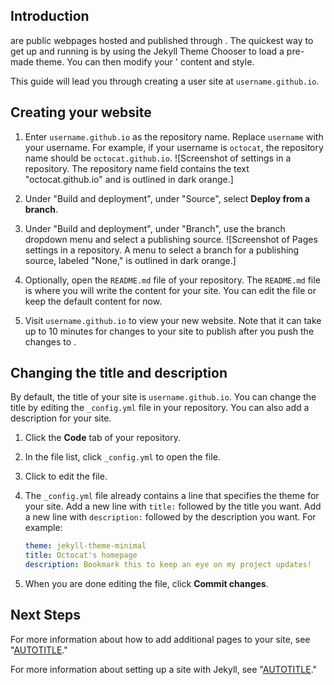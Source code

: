 

## Introduction

are public webpages hosted and published through . The quickest way to get up and running is by using the Jekyll Theme Chooser to load a pre-made theme. You can then modify your ' content and style.

This guide will lead you through creating a user site at `username.github.io`.

## Creating your website


1. Enter `username.github.io` as the repository name. Replace `username` with your  username. For example, if your username is `octocat`, the repository name should be `octocat.github.io`.
   ![Screenshot of settings in a repository. The repository name field contains the text "octocat.github.io" and is outlined in dark orange.]
 
 



1. Under "Build and deployment", under "Source", select **Deploy from a branch**.
1. Under "Build and deployment", under "Branch", use the branch dropdown menu and select a publishing source.
   ![Screenshot of Pages settings in a  repository. A menu to select a branch for a publishing source, labeled "None," is outlined in dark orange.]
1. Optionally, open the `README.md` file of your repository. The `README.md` file is where you will write the content for your site. You can edit the file or keep the default content for now.
1. Visit `username.github.io` to view your new website. Note that it can take up to 10 minutes for changes to your site to publish after you push the changes to .

## Changing the title and description

By default, the title of your site is `username.github.io`. You can change the title by editing the `_config.yml` file in your repository. You can also add a description for your site.

1. Click the **Code** tab of your repository.
1. In the file list, click `_config.yml` to open the file.
1. Click  to edit the file.
1. The `_config.yml` file already contains a line that specifies the theme for your site. Add a new line with `title:` followed by the title you want. Add a new line with `description:` followed by the description you want. For example:

   ```yaml
   theme: jekyll-theme-minimal
   title: Octocat's homepage
   description: Bookmark this to keep an eye on my project updates!
   ```

1. When you are done editing the file, click **Commit changes**.

## Next Steps

For more information about how to add additional pages to your site, see "[AUTOTITLE](/pages/setting-up-a-github-pages-site-with-jekyll/adding-content-to-your-github-pages-site-using-jekyll#about-content-in-jekyll-sites)."

For more information about setting up a site with Jekyll, see "[AUTOTITLE](/pages/setting-up-a-github-pages-site-with-jekyll/about-github-pages-and-jekyll)."

